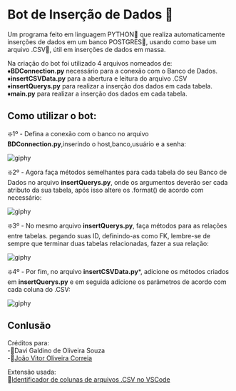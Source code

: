 # Bot de Inserção de Dados :robot:

Um programa feito em linguagem PYTHON:snake: que realiza automaticamente inserções de dados em um banco POSTGRES:elephant:, usando como base um arquivo .CSV:file_folder:,
útil em inserções de dados em massa.

Na criação do bot foi utilizado 4 arquivos nomeados de:  
:diamonds:**BDConnection.py** necessário para a conexão com o Banco de Dados.  
:diamonds:**insertCSVData.py** para a abertura e leitura do arquivo .CSV  
:diamonds:**insertQuerys.py** para realizar a inserção dos dados em cada tabela.  
:diamonds:**main.py** para realizar a inserção dos dados em cada tabela. 
   

## Como utilizar o bot:

:sparkle:1º - Defina a conexão com o banco no arquivo **BDConnection.py**,inserindo o host,banco,usuário e a senha: 

![giphy](https://media.giphy.com/media/m5aF90izLPCw08wQdM/giphy.gif)    


:sparkle:2º - Agora faça métodos semelhantes para cada tabela do seu Banco de Dados no arquivo **insertQuerys.py**, onde os argumentos deverão ser cada atributo da sua tabela, após isso altere os .format() de acordo com  necessário:

![giphy](https://media.giphy.com/media/OnHNIDeQYBXebsU71q/giphy.gif)   


:sparkle:3º - No mesmo arquivo **insertQuerys.py**, faça métodos para as relações entre tabelas. pegando suas ID, definindo-as como FK, lembre-se de sempre que terminar duas tabelas relacionadas, fazer a sua relação:

![giphy](https://media.giphy.com/media/vROXjzMywIrwNefOSo/giphy.gif)

:sparkle:4º - Por fim, no arquivo **insertCSVData.py***, adicione os métodos criados em **insertQuerys.py** e em seguida adicione os parâmetros de acordo com cada coluna do .CSV:

![giphy](https://media.giphy.com/media/rJyNB1szJ4BSeGHbBt/giphy.gif)

## Conlusão

Créditos para:  
  -:diamond_shape_with_a_dot_inside:Davi Galdino de Oliveira Souza  
  -:diamond_shape_with_a_dot_inside:[João Vitor Oliveira Correia](https://github.com/correavitor4)  

Extensão usada:  
:high_brightness:[Identificador de colunas de arquivos .CSV no VSCode](https://marketplace.visualstudio.com/items?itemName=mechatroner.rainbow-csv)

